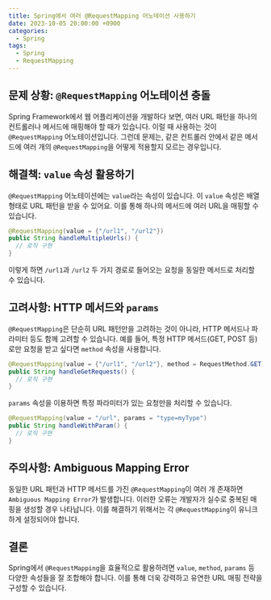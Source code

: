```yaml
---
title: Spring에서 여러 @RequestMapping 어노테이션 사용하기
date: 2023-10-05 20:00:00 +0900
categories:
  - Spring
tags:
  - Spring
  - RequestMapping
---
```

## 문제 상황: `@RequestMapping` 어노테이션 충돌

Spring Framework에서 웹 어플리케이션을 개발하다 보면, 여러 URL 패턴을 하나의 컨트롤러나 메서드에 매핑해야 할 때가 있습니다. 이럴 때 사용하는 것이 `@RequestMapping` 어노테이션입니다. 그런데 문제는, 같은 컨트롤러 안에서 같은 메서드에 여러 개의 `@RequestMapping`을 어떻게 적용할지 모르는 경우입니다.

## 해결책: `value` 속성 활용하기

`@RequestMapping` 어노테이션에는 `value`라는 속성이 있습니다. 이 `value` 속성은 배열 형태로 URL 패턴을 받을 수 있어요. 이를 통해 하나의 메서드에 여러 URL을 매핑할 수 있습니다. 

```java
@RequestMapping(value = {"/url1", "/url2"})
public String handleMultipleUrls() {
  // 로직 구현
}
```

이렇게 하면 `/url1`과 `/url2` 두 가지 경로로 들어오는 요청을 동일한 메서드로 처리할 수 있습니다.

## 고려사항: HTTP 메서드와 `params`

`@RequestMapping`은 단순히 URL 패턴만을 고려하는 것이 아니라, HTTP 메서드나 파라미터 등도 함께 고려할 수 있습니다. 예를 들어, 특정 HTTP 메서드(GET, POST 등)로만 요청을 받고 싶다면 `method` 속성을 사용합니다.

```java
@RequestMapping(value = {"/url1", "/url2"}, method = RequestMethod.GET)
public String handleGetRequests() {
  // 로직 구현
}
```

`params` 속성을 이용하면 특정 파라미터가 있는 요청만을 처리할 수 있습니다. 

```java
@RequestMapping(value = "/url", params = "type=myType")
public String handleWithParam() {
  // 로직 구현
}
```

## 주의사항: Ambiguous Mapping Error

동일한 URL 패턴과 HTTP 메서드를 가진 `@RequestMapping`이 여러 개 존재하면 `Ambiguous Mapping Error`가 발생합니다. 이러한 오류는 개발자가 실수로 중복된 매핑을 생성할 경우 나타납니다. 이를 해결하기 위해서는 각 `@RequestMapping`이 유니크하게 설정되어야 합니다.

## 결론

Spring에서 `@RequestMapping`을 효율적으로 활용하려면 `value`, `method`, `params` 등 다양한 속성들을 잘 조합해야 합니다. 이를 통해 더욱 강력하고 유연한 URL 매핑 전략을 구성할 수 있습니다.